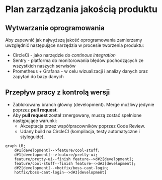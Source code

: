 # Plan zarządzania jakością produktu


## Wytwarzanie oprogramowania

Aby zapewnić jak najwyższą jakość oprogramowania zamierzamy uwzględnić następujące narzędzia w procesie tworzenia produktu:

* CircleCi - jako narzędzie do *continous integration*
* Sentry - platforma do monitorowania błędów pochodzących ze wszystkich naszych serwisów
* Prometheus + Grafana - w celu wizualizacji i analizy danych oraz zapytań do bazy danych

## Przepływ pracy z kontrolą wersji

* Zablokowany branch główny (development). Merge możliwy jedynie poprzez **pull request**.
* Aby **pull request** został zmergowany, muszą zostać spełnione następujące warunki:
	* Akceptacja przez współpracowników poprzez Code Review.
	* Udany build na CircleCI (kompilacja, testy automatyczne i styleguide).

```mermaid
graph LR;
	d#1[development]-->feature/cool-stuff;
	d#1[development]-->feature/pretty-ui;
	feature/pretty-ui--finish feature-->d#2[development];
	feature/cool-stuff--finish feature-->d#3[development];
	d#2[development]-->hotfix/boss-cant-login;
	hotfix/boss-cant-login-->d#3[development]	
	
```
<!--stackedit_data:
eyJoaXN0b3J5IjpbMTYxNTE1NzE5OF19
-->